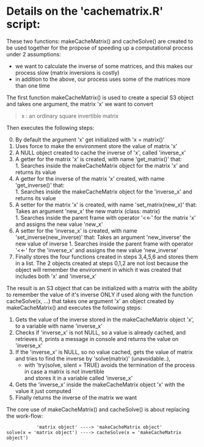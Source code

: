 # Details on the 'cachematrix.R' script:  
  
These two functions: makeCacheMatrix() and cacheSolve()
are created to be used together for the propose of speeding up
a computational process under 2 assumptions:  
  
  - we want to calculate the inverse of some matrices,
    and this makes our process slow (matrix inversions is costly)
  - in addition to the above,
    our process uses some of the matrices more than one time  
    
The first function makeCacheMatrix() is used to create a special S3 object  
and takes one argument, the matrix 'x' we want to convert  
  
> x : an ordinary square invertible matrix  
  
Then executes the following steps:   
  
  0. By default the argument 'x' get initialized with 'x = matrix()'  
  1. Uses force to make the environment store the value of matrix 'x'  
  2. A NULL object created to cache the inverse of 'x', called 'inverse_x'  
  3. A getter for the matrix 'x' is created, with name 'get_matrix()' that:  
         1. Searches inside the makeCacheMatrix object
  for the matrix 'x' and returns its value  
  4. A getter for the inverse of the matrix 'x' created,
     with name 'get_inverse()' that:  
         1. Searches inside the makeCacheMatrix object
            for the 'inverse_x' and returns its value
  5. A setter for the matrix 'x' is created, 
     with name 'set_matrix(new_x)' that:  
         Takes an argument 'new_x' the new matrix (class: matrix)  
         1. Searches inside the parent frame with operator '<<-'
              for the matrix 'x' and assigns the new value 'new_x'  
  6. A setter for the 'inverse_x' is created,
     with name 'set_inverse(new_inverse)' that:
         Takes an argument 'new_inverse' the new value of inverse
         1. Searches inside the parent frame with operator '<<-'
            for the 'inverse_x' and assigns the new value 'new_inverse'  
  7. Finally stores the four functions created in steps 3,4,5,6
     and stores them in a list. The 2 objects created at steps 0,1,2
     are not lost because the object will remember the environment in
     which it was created that includes both 'x' and 'inverse_x'  
  
The result is an S3 object that can be initialized with a matrix
with the ability to remember the value of it's inverse
ONLY if used along with the function cacheSolve(x, ...)
that takes one argument 'x'  an object created by makeCacheMatrix()
and executes the following steps:  
  
  1. Gets the value of the inverse stored in the makeCacheMatrix object 'x',
     to a variable with name 'inverse_x'  
  2. Checks if 'inverse_x' is not NULL, so a value is already cached,
     and retrieves it, prints a message in console
     and returns the value on 'inverse_x'  
  3. If the 'inverse_x' is NULL, so no value cached,
     gets the value of matrix and tries to find the inverse
     by 'solve(matrix)' (unavoidable..),  
       * with 'try(solve, silent = TRUE) avoids the termination
         of the process in case a matrix is not invertible  
         and stores it in a variable called 'inverse_x'  
  4. Gets the 'inverse_x' inside the makeCacheMatrix object 'x'
     with the value it just computed  
  5. Finally returns the inverse of the matrix we want  
  
The core use of makeCacheMatrix() and cacheSolve() is about replacing the work-flow:  

```      
           'matrix object' ----> 'makeCacheMatrix object'  
solve(x = 'matrix object') ----> cacheSolve(x = 'makeCacheMatrix object')  
```
